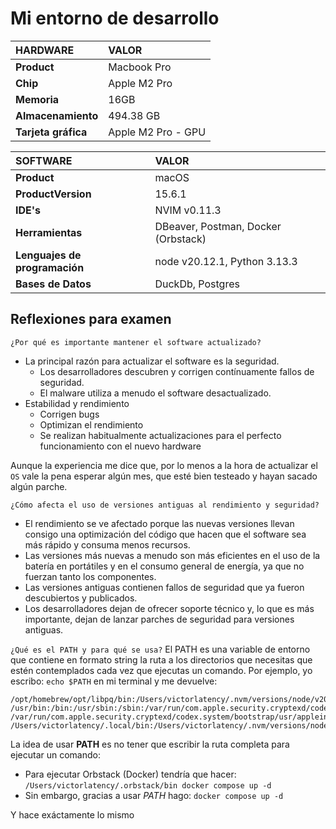# Mi entorno de desarrollo


| HARDWARE | VALOR | 
| :--- | :--- | 
| **Product** | Macbook Pro |
| **Chip** | Apple M2 Pro |
| **Memoria** | 16GB |
| **Almacenamiento** | 494.38 GB|
| **Tarjeta gráfica** | Apple M2 Pro - GPU |




| SOFTWARE | VALOR | 
| :--- | :--- | 
| **Product** | macOS |
| **ProductVersion** | 15.6.1 |
| **IDE's** | NVIM v0.11.3 |
| **Herramientas** | DBeaver, Postman, Docker (Orbstack)|
| **Lenguajes de programación** | node v20.12.1, Python 3.13.3 |
| **Bases de Datos** | DuckDb, Postgres|



## Reflexiones para examen

`¿Por qué es importante mantener el software actualizado?`
- La principal razón para actualizar el software es la seguridad.
    - Los desarrolladores descubren y corrigen contínuamente fallos de seguridad.
    - El malware utiliza a menudo el software desactualizado.
- Estabilidad y rendimiento
    - Corrigen bugs
    - Optimizan el rendimiento
    - Se realizan habitualmente actualizaciones para el perfecto funcionamiento con el nuevo hardware

Aunque la experiencia me dice que, por lo menos a la hora de actualizar el `OS` vale la pena esperar algún mes,
que esté bien testeado y hayan sacado algún parche.

`¿Cómo afecta el uso de versiones antiguas al rendimiento y seguridad?`
- El rendimiento se ve afectado porque las nuevas versiones llevan consigo una optimización del código que hacen que el software sea más rápido y consuma menos recursos.
- Las versiones más nuevas a menudo son más eficientes en el uso de la batería en portátiles y en el consumo general de energía, ya que no fuerzan tanto los componentes.
- Las versiones antiguas contienen fallos de seguridad que ya fueron descubiertos y publicados.
- Los desarrolladores dejan de ofrecer soporte técnico y, lo que es más importante, dejan de lanzar parches de seguridad para versiones antiguas. 

`¿Qué es el PATH y para qué se usa?`
El PATH es una variable de entorno que contiene en formato string la ruta a los directorios que necesitas que estén contemplados cada vez que ejecutas un comando.
Por ejemplo, yo escribo: `echo $PATH` en mi terminal y me devuelve:
```
/opt/homebrew/opt/libpq/bin:/Users/victorlatency/.nvm/versions/node/v20.12.1/bin:/opt/homebrew/bin:/opt/homebrew/sbin:/usr/local/bin:/System/Cryptexes/App/usr/bin:
/usr/bin:/bin:/usr/sbin:/sbin:/var/run/com.apple.security.cryptexd/codex.system/bootstrap/usr/local/bin:/var/run/com.apple.security.cryptexd/codex.system/bootstrap/usr/bin:
/var/run/com.apple.security.cryptexd/codex.system/bootstrap/usr/appleinternal/bin:/opt/X11/bin:/Applications/iTerm.app/Contents/Resources/utilities:/Users/victorlatency/.orbstack/bin:
/Users/victorlatency/.local/bin:/Users/victorlatency/.nvm/versions/node/v22.2.0/bin
```

La idea de usar **PATH** es no tener que escribir la ruta completa para ejecutar un comando:
- Para ejecutar Orbstack (Docker) tendría que hacer:
    `/Users/victorlatency/.orbstack/bin docker compose up -d`
- Sin embargo, gracias a usar *PATH* hago:
    `docker compose up -d`

Y hace exáctamente lo mismo





